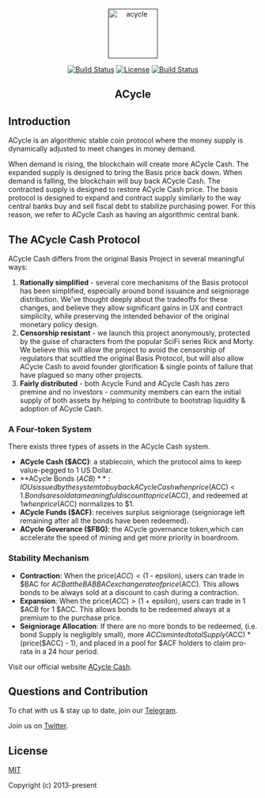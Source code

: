 <p align="center"><a href="" target="_blank" rel="noopener noreferrer"><img width="100" src="./acycle.ico" alt="acycle"></a></p>

<p align="center">
  <a href="https://circleci.com/gh/vuejs/vue/tree/dev"><img src="https://img.shields.io/circleci/project/github/vuejs/vue/dev.svg?sanitize=true" alt="Build Status"></a>
  <a href="https://www.npmjs.com/package/vue"><img src="https://img.shields.io/npm/l/vue.svg?sanitize=true" alt="License"></a>
  <a href="https://app.saucelabs.com/builds/50f8372d79f743a3b25fb6ca4851ca4c"><img src="https://app.saucelabs.com/buildstatus/vuejs" alt="Build Status"></a>
</p>

<h2 align="center">ACycle</h2>

## Introduction

ACycle is an algorithmic stable coin protocol where the money supply is dynamically adjusted to meet changes in money demand.

When demand is rising, the blockchain will create more ACycle Cash. The expanded supply is designed to bring the Basis price back down.
When demand is falling, the blockchain will buy back ACycle Cash. The contracted supply is designed to restore ACycle Cash price.
The basis protocol is designed to expand and contract supply similarly to the way central banks buy and sell fiscal debt to stabilize purchasing power. For this reason, we refer to ACycle Cash as having an algorithmic central bank.

## The ACycle Cash Protocol

ACycle Cash differs from the original Basis Project in several meaningful ways: 

1. **Rationally simplified** - several core mechanisms of the Basis protocol has been simplified, especially around bond issuance and seigniorage distribution. We've thought deeply about the tradeoffs for these changes, and believe they allow significant gains in UX and contract simplicity, while preserving the intended behavior of the original monetary policy design. 
2. **Censorship resistant** - we launch this project anonymously, protected by the guise of characters from the popular SciFi series Rick and Morty. We believe this will allow the project to avoid the censorship of regulators that scuttled the original Basis Protocol, but will also allow ACycle Cash to avoid founder glorification & single points of failure that have plagued so many other projects. 
3. **Fairly distributed** - both Acycle Fund and ACycle Cash has zero premine and no investors - community members can earn the initial supply of both assets by helping to contribute to bootstrap liquidity & adoption of ACycle Cash. 

### A Four-token System

There exists three types of assets in the ACycle Cash system. 

- **ACycle Cash ($ACC)**: a stablecoin, which the protocol aims to keep value-pegged to 1 US Dollar. 
- **ACycle Bonds ($ACB)**: IOUs issued by the system to buy back ACycle Cash when price($ACC) < $1. Bonds are sold at a meaningful discount to price($ACC), and redeemed at $1 when price($ACC) normalizes to $1. 
- **ACycle Funds ($ACF)**: receives surplus seigniorage (seigniorage left remaining after all the bonds have been redeemed).
- **ACycle Goverance ($FBG)**: the ACycle governance token,which can accelerate the speed of mining and get more priority in boardroom.

### Stability Mechanism

- **Contraction**: When the price($ACC) < ($1 - epsilon), users can trade in $BAC for $ACB at the BABBAC exchange rate of price($ACC). This allows bonds to be always sold at a discount to cash during a contraction.
- **Expansion**: When the price($ACC) > ($1 + epsilon), users can trade in 1 $ACB for 1 $ACC. This allows bonds to be redeemed always at a premium to the purchase price. 
- **Seigniorage Allocation**: If there are no more bonds to be redeemed, (i.e. bond Supply is negligibly small), more $ACC is minted totalSupply($ACC) * (price($ACC) - 1), and placed in a pool for $ACF holders to claim pro-rata in a 24 hour period. 

Visit our official website [ACycle Cash](https://acycle.io).

## Questions and Contribution

To chat with us & stay up to date, join our [Telegram](https://t.me/acycle).

Join us on [Twitter](https://twitter.com/acycleio).

## License

[MIT](https://opensource.org/licenses/MIT)

Copyright (c) 2013-present
